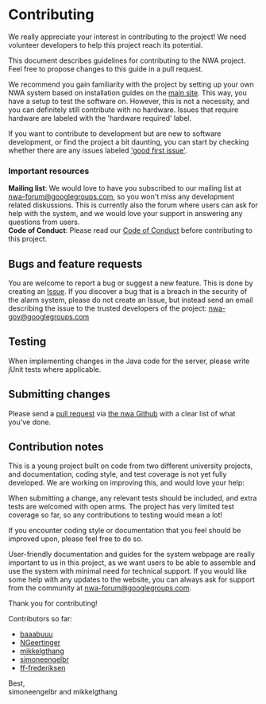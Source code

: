# Contributing

We really appreciate your interest in contributing to the project! We need volunteer developers to help this project reach its potential.

This document describes guidelines for contributing to the NWA project. Feel free to propose changes to this guide in a pull request. 

We recommend you gain familiarity with the project by setting up your own NWA system based on installation guides on the [main site](https://nwa-site.herokuapp.com/). This way, you have a setup to test the software on. However, this is not a necessity, and you can definitely still contribute with no hardware. Issues that require hardware are labeled with the 'hardware required' label.

If you want to contribute to development but are new to software development, or find the project a bit daunting, you can start by checking whether there are any issues labeled ['good first issue'](https://github.com/neighborhood-watch-alarm/nwa/labels/good%20first%20issue).

### Important resources
**Mailing list**: We would love to have you subscribed to our mailing list at nwa-forum@googlegroups.com, so you won't miss any development related diskussions. This is currently also the forum where users can ask for help with the system, and we would love your support in answering any questions from users.</br>
**Code of Conduct**: Please read our [Code of Conduct](https://github.com/neighborhood-watch-alarm/nwa/blob/master/CODE_OF_CONDUCT.md) before contributing to this project. 

## Bugs and feature requests
You are welcome to report a bug or suggest a new feature. This is done by creating an [Issue](https://help.github.com/en/enterprise/2.15/user/articles/creating-an-issue).
If you discover a bug that is a breach in the security of the alarm system, please do not create an Issue, but instead send an email describing the issue to the trusted developers of the project: nwa-gov@googlegroups.com

## Testing
When implementing changes in the Java code for the server, please write jUnit tests where applicable.

## Submitting changes
Please send a [pull request](https://docs.github.com/en/github/collaborating-with-issues-and-pull-requests/about-pull-requests) via [the nwa Github](https://github.com/simoneengelbr/nwa/pulls) with a clear list of what you've done.

## Contribution notes
This is a young project built on code from two different university projects, and documentation, coding style, and test coverage is not yet fully developed. We are working on improving this, and would love your help:

When submitting a change, any relevant tests should be included, and extra tests are welcomed with open arms. The project has very limited test coverage so far, so any contributions to testing would mean a lot!

If you encounter coding style or documentation that you feel should be improved upon, please feel free to do so.

User-friendly documentation and guides for the system webpage are really important to us in this project, as we want users to be able to assemble and use the system with minimal need for technical support. If you would like some help with any updates to the website, you can always ask for support from the community at nwa-forum@googlegroups.com.

Thank you for contributing!

Contributors so far:
- [baaabuuu](https://github.com/baaabuuu)
- [NGeertinger](https://github.com/NGeertinger)
- [mikkelgthang](https://github.com/mikkelgthang)
- [simoneengelbr](https://github.com/simoneengelbr)
- [ff-frederiksen](https://github.com/ff-frederiksen)

Best, </br>
simoneengelbr and mikkelgthang
